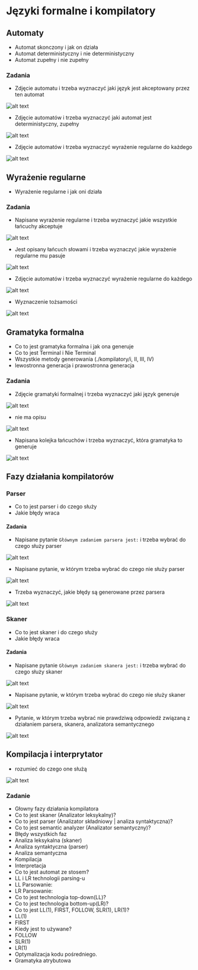 # Języki formalne i kompilatory

## Automaty

- Automat skonczony i jak on działa
- Automat deterministyczny i nie deterministyczny
- Automat zupełny i nie zupełny

### Zadania

- Zdjęcie automatu i trzeba wyznaczyć jaki język jest akceptowany przez ten automat

![alt text](./kompilatory/image.png)

- Zdjęcie automatów i trzeba wyznaczyć jaki automat jest deterministyczny, zupełny

![alt text](./kompilatory/image-2.png)

- Zdjęcie automatów i trzeba wyznaczyć wyrażenie regularne do każdego

![alt text](./kompilatory/image-5.png)

## Wyrażenie regularne

- Wyrażenie regularne i jak oni działa

### Zadania

- Napisane wyrażenie regularne i trzeba wyznaczyć jakie wszystkie łańcuchy akceptuje

![alt text](./kompilatory/image-1.png)

- Jest opisany łańcuch słowami i trzeba wyznaczyć jakie wyrażenie regularne mu pasuje

![alt text](./kompilatory/image-3.png)

- Zdjęcie automatów i trzeba wyznaczyć wyrażenie regularne do każdego

![alt text](./kompilatory/image-5.png)

- Wyznaczenie tożsamości

![alt text](./kompilatory/image-11.png)

## Gramatyka formalna

- Co to jest gramatyka formalna i jak ona generuje
- Co to jest Terminal i Nie Terminal
- Wszystkie metody generowania (./kompilatory/i, II, III, IV)
- lewostronna generacja i prawostronna generacja

### Zadania

- Zdjęcie gramatyki formalnej i trzeba wyznaczyć jaki język generuje

![alt text](./kompilatory/image-4.png)

- nie ma opisu

![alt text](./kompilatory/image-6.png)

- Napisana kolejka łańcuchów i trzeba wyznaczyć, która gramatyka to generuje

![alt text](./kompilatory/image-12.png)

## Fazy działania kompilatorów

### Parser

- Co to jest parser i do czego służy
- Jakie błędy wraca

#### Zadania

- Napisane pytanie `Głównym zadaniem parsera jest:` i trzeba wybrać do czego służy parser

![alt text](./kompilatory/image-7.png)

- Napisane pytanie, w którym trzeba wybrać do czego nie służy parser

![alt text](./kompilatory/image-8.png)

- Trzeba wyznaczyć, jakie błędy są generowane przez parsera

![alt text](./kompilatory/image-13.png)

### Skaner

- Co to jest skaner i do czego służy
- Jakie błędy wraca

#### Zadania

- Napisane pytanie `Głównym zadaniem skanera jest:` i trzeba wybrać do czego służy skaner

![alt text](./kompilatory/image-9.png)

- Napisane pytanie, w którym trzeba wybrać do czego nie służy skaner

![alt text](./kompilatory/image-8.png)

- Pytanie, w którym trzeba wybrać nie prawdziwą odpowiedź związaną z działaniem parsera, skanera, analizatora semantycznego

![alt text](./kompilatory/image-10.png)

## Kompilacja i interprytator

- rozumieć do czego one służą

![alt text](./kompilatory/image-14.png)

### Zadanie


- Głowny fazy działania kompilatora
- Co to jest skaner (Analizator leksykalny)?
- Co to jest parser (Analizator składniowy | analiza syntaktyczna)?
- Co to jest semantic analyzer (Analizator semantyczny)?
- Błędy wszystkich faz
- Analiza leksykalna (skaner)
- Analiza syntaktyczna (parser)
- Analiza semantyczna
- Kompilacja
- Interpretacja
- Co to jest automat ze stosem?
- LL i LR technologii parsing-u
- LL Parsowanie:
- LR Parsowanie:
- Co to jest technologia top-down(LL)?
- Co to jest technologia bottom-up(LR)?
- Co to jest LL(1), FIRST, FOLLOW, SLR(1), LR(1)?
- LL(1)
- FIRST
- Kiedy jest to używane?
- FOLLOW
- SLR(1)
- LR(1)
- Optymalizacja kodu pośredniego.
- Gramatyka atrybutowa